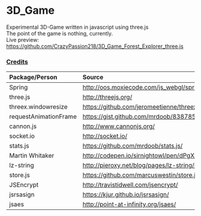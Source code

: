 # 3D_Game

Experimental 3D-Game written in javascript using three.js  
The point of the game is nothing, currently.  
Live preview: https://github.com/CrazyPassion218/3D_Game_Forest_Explorer_three.js



### [Credits](#credits)

| Package/Person        | Source                                               |
|:--------------------- |:---------------------------------------------------- |
| Spring                | http://oos.moxiecode.com/js_webgl/spring/            |
| three.js              | http://threejs.org/                                  |
| threex.windowresize   | https://github.com/jeromeetienne/threex.windowresize |
| requestAnimationFrame | https://gist.github.com/mrdoob/838785                |
| cannon.js             | http://www.cannonjs.org/                             |
| socket.io             | http://socket.io/                                    |
| stats.js              | https://github.com/mrdoob/stats.js/                  |
| Martin Whitaker       | http://codepen.io/sirnightowl/pen/dPgXrP             |
| lz-string             | http://pieroxy.net/blog/pages/lz-string/index.html   |
| store.js              | https://github.com/marcuswestin/store.js/            |
| JSEncrypt             | http://travistidwell.com/jsencrypt/                  |
| jsrsasign             | https://kjur.github.io/jsrsasign/                    |
| jsaes                 | http://point-at-infinity.org/jsaes/                  |
